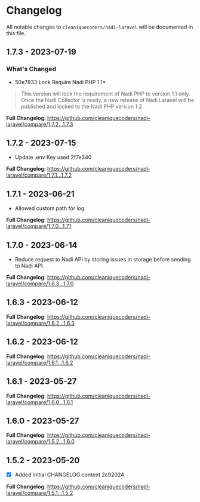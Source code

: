 # Changelog

All notable changes to `cleaniquecoders/nadi-laravel` will be documented in this file.

## 1.7.3 - 2023-07-19

### What's Changed

- 50e7833 Lock Require Nadi PHP 1.1*

> This version will lock the requirement of Nadi PHP to version 1.1 only. Once the Nadi Collector is ready, a new release of Nadi Laravel will be published and locked to the Nadi PHP version 1.2

**Full Changelog**: https://github.com/cleaniquecoders/nadi-laravel/compare/1.7.2...1.7.3

## 1.7.2 - 2023-07-15

- Update .env Key used 2f7e340

**Full Changelog**: https://github.com/cleaniquecoders/nadi-laravel/compare/1.7.1...1.7.2

## 1.7.1 - 2023-06-21

- Allowed custom path for log

**Full Changelog**: https://github.com/cleaniquecoders/nadi-laravel/compare/1.7.0...1.7.1

## 1.7.0 - 2023-06-14

- Reduce request to Nadi API by storing issues in storage before sending to Nadi API.

**Full Changelog**: https://github.com/cleaniquecoders/nadi-laravel/compare/1.6.3...1.7.0

## 1.6.3 - 2023-06-12

**Full Changelog**: https://github.com/cleaniquecoders/nadi-laravel/compare/1.6.2...1.6.3

## 1.6.2 - 2023-06-12

**Full Changelog**: https://github.com/cleaniquecoders/nadi-laravel/compare/1.6.1...1.6.2

## 1.6.1 - 2023-05-27

**Full Changelog**: https://github.com/cleaniquecoders/nadi-laravel/compare/1.6.0...1.6.1

## 1.6.0 - 2023-05-27

**Full Changelog**: https://github.com/cleaniquecoders/nadi-laravel/compare/1.5.2...1.6.0

## 1.5.2 - 2023-05-20

- [x] Added initial CHANGELOG content 2c92024

**Full Changelog**: https://github.com/cleaniquecoders/nadi-laravel/compare/1.5.1...1.5.2

